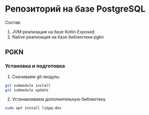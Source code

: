 # Репозиторий на базе PostgreSQL

Состав:
1. JVM реализация на базе Kotlin Exposed
2. Native реализация на базе библиотеки pgkn

## PGKN

### Установка и подготовка

1. Скачиваем git-модуль:
```bash
git submodule install
git submodule update
```
2. Устанавливаем дополнительную библиотеку
```bash
sudo apt install libpq-dev  
```
